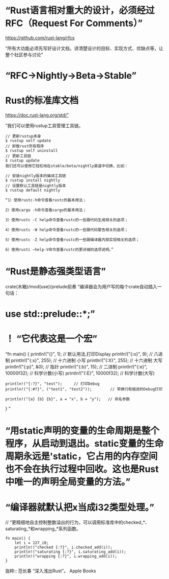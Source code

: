 # “Rust语言相对重大的设计，必须经过RFC（Request For Comments）”

https://github.com/rust-lang/rfcs

“所有大功能必须先写好设计文档，讲清楚设计的目标、实现方式、优缺点等，让整个社区参与讨论”
# “RFC→Nightly→Beta→Stable”

# Rust的标准库文档
https://doc.rust-lang.org/std/”

“我们可以使用rustup工具管理工具链。

```
// 更新rustup本身
$ rustup self update
// 卸载rust所有程序
$ rustup self uninstall
// 更新工具链
$ rustup update
我们还可以使用它轻松地在stable/beta/nightly渠道中切换，比如：

// 安装nightly版本的编译工具链
$ rustup install nightly
// 设置默认工具链是nightly版本
$ rustup default nightly

“1）使用rustc-h命令查看rustc的基本用法；

2）使用cargo -h命令查看cargo的基本用法；

3）使用rustc -C help命令查看rustc的一些跟代码生成相关的选项；

4）使用rustc -W help命令查看rustc的一些跟代码警告相关的选项；

5）使用rustc -Z help命令查看rustc的一些跟编译器内部实现相关的选项；

6）使用rustc –help-V命令查看rustc的更详细的选项说明。” 
```
# “Rust是静态强类型语言”
crate(木箱)/mod(use)/prelude前奏
“编译器会为用户写的每个crate自动插入一句话：

# use std::prelude::*;”

# ！ “它代表这是一个宏”

“fn main() {
    println!("{}", 1);            // 默认用法,打印Display
    println!("{:o}", 9);          // 八进制
    println!("{:x}", 255);        // 十六进制 小写
    println!("{:X}", 255);        // 十六进制 大写
    println!("{:p}", &0);         // 指针
    println!("{:b}", 15);         // 二进制
    println!("{:e}", 10000f32);   // 科学计数(小写)
    println!("{:E}", 10000f32);   // 科学计数(大写)

    println!("{:?}", "test");     // 打印Debug
    println!("{:#?}", ("test1", "test2"));        // 带换行和缩进的Debug打印

    println!("{a} {b} {b}", a = "x", b = "y");   // 命名参数
}
”

# “用static声明的变量的生命周期是整个程序，从启动到退出。static变量的生命周期永远是'static，它占用的内存空间也不会在执行过程中回收。这也是Rust中唯一的声明全局变量的方法。”

# “编译器就默认把x当成i32类型处理。”
// “更精细地自主控制整数溢出的行为，可以调用标准库中的checked_*、saturating_*和wrapping_*系列函数。
```
fn main() {
    let i = 127_i8;
    println!("checked {:?}", i.checked_add(i));
    println!("saturating {:?}", i.saturating_add(i));
    println!("wrapping {:?}", i.wrapping_add(i));
}
```


抜粋:: 范长春  “深入浅出Rust”。 Apple Books   
